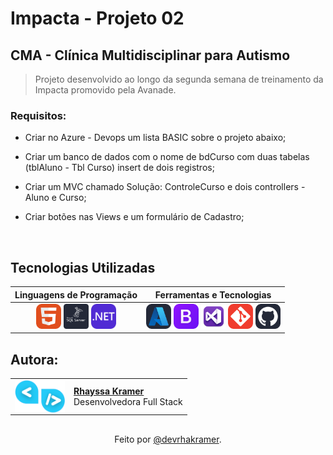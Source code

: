 # Impacta - Projeto 02

## CMA - Clínica Multidisciplinar para Autismo
> Projeto desenvolvido ao longo da segunda semana de treinamento da Impacta promovido pela Avanade.

### Requisitos:
<ul>
<li><p>Criar no Azure - Devops um lista BASIC sobre o projeto abaixo;</p></li>  
<li><p> Criar um banco de dados com o nome de bdCurso com duas tabelas (tblAluno - Tbl Curso) insert de dois registros;</p></li>
<li><p>Criar um MVC chamado Solução: ControleCurso e dois controllers - Aluno e Curso;</p></li>
<li><p>Criar botões nas Views e um formulário de Cadastro;</p></li>
</ul>
<br>

## Tecnologias Utilizadas

| Linguagens de Programação | Ferramentas e Tecnologias |
| :-----------------: | :-----------------------: |
| <img height="40" src="https://github.com/rhayssakramer/rhayssakramer/blob/main/assets/icon/HTML.svg"> <img height="40" src="https://github.com/rhayssakramer/rhayssakramer/blob/main/assets/icon/SQLSever-Dark.png"> <img height="40" src="https://github.com/rhayssakramer/rhayssakramer/blob/main/assets/icon/dotnet.svg"> | <img height="40" src="https://github.com/rhayssakramer/rhayssakramer/blob/main/assets/icon/Azure-Dark.svg"> <img height="40" src="https://github.com/rhayssakramer/rhayssakramer/blob/main/assets/icon/Bootstrap.svg"> <img height="40" src="https://github.com/rhayssakramer/rhayssakramer/blob/main/assets/icon/VisualStudio.png"> <img height="40" src="https://github.com/rhayssakramer/rhayssakramer/blob/main/assets/icon/Git.svg"> <img height="40" src="https://github.com/rhayssakramer/rhayssakramer/blob/main/assets/icon/Github-Dark.svg">

## Autora:
<table>
  <tr>
    <td>
      <img width="80px" align="center" src="https://github.com/rhayssakramer/rhayssakramer/blob/main/assets/images/logo.png"/>
    </td>
    <td align="left">
      <a href="https://github.com/rhayssakramer">
        <span><b>Rhayssa Kramer</b></span>
      </a>
      <br>
      <span>Desenvolvedora Full Stack</span>
    </td>
  </tr>
</table>

##
<div align="center">Feito por <a href="https://github.com/rhayssakramer">@devrhakramer</a>.</div>

